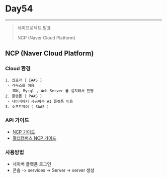 # Day54

---

> 세미프로젝트 발표
>
> NCP (Naver Cloud Platform)

## NCP (Naver Cloud Platform)

### Cloud 환경 

 	1. 인프라 ( IAAS )
     - 리눅스를 이용 
     - JDK, Mysql , Web Server 를 설치해서 진행 
 	2. 플렛폼 ( PAAS )
     - 네이버에서 제공하는 AI 플렛폼 이용 
 	3. 소프트웨어 ( SAAS ) 

### API 가이드

- [NCP 가이드](https://api.ncloud-docs.com/docs/ko/home)
- [멀티캠퍼스 NCP 가이드](https://cafe.naver.com/2022webservice?iframe_url=/MyCafeIntro.nhn%3Fclubid=30692828)

### 사용방법

- 네이버 플랫폼 로그인 
- 콘솔 -> services -> Server -> server 생성 



